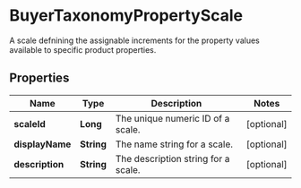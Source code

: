 

# BuyerTaxonomyPropertyScale

A scale defnining the assignable increments for the property values available to specific product properties.

## Properties

| Name | Type | Description | Notes |
|------------ | ------------- | ------------- | -------------|
|**scaleId** | **Long** | The unique numeric ID of a scale. |  [optional] |
|**displayName** | **String** | The name string for a scale. |  [optional] |
|**description** | **String** | The description string for a scale. |  [optional] |



